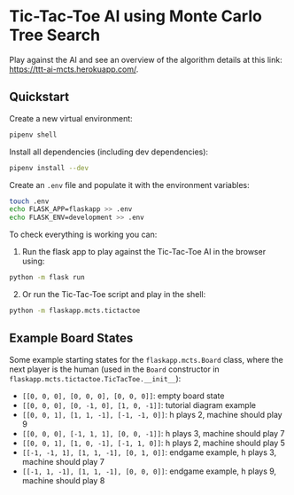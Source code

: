# Tic-Tac-Toe AI using Monte Carlo Tree Search

Play against the AI and see an overview of the algorithm details at this link: https://ttt-ai-mcts.herokuapp.com/.

## Quickstart

Create a new virtual environment:

```bash
pipenv shell
```

Install all dependencies (including dev dependencies):

```bash
pipenv install --dev
```

Create an `.env` file and populate it with the environment variables:

```bash
touch .env
echo FLASK_APP=flaskapp >> .env
echo FLASK_ENV=development >> .env
```

To check everything is working you can:


1. Run the flask app to play against the Tic-Tac-Toe AI in the browser using:

```bash
python -m flask run
```

2. Or run the Tic-Tac-Toe script and play in the shell:

```bash
python -m flaskapp.mcts.tictactoe
```

## Example Board States

Some example starting states for the `flaskapp.mcts.Board` class, where the next player is the human (used in the `Board` constructor in `flaskapp.mcts.tictactoe.TicTacToe.__init__`):

- `[[0, 0, 0], [0, 0, 0], [0, 0, 0]]`: empty board state
- `[[0, 0, 0], [0, -1, 0], [1, 0, -1]]`: tutorial diagram example
- `[[0, 0, 1], [1, 1, -1], [-1, -1, 0]]`: h plays 2, machine should play 9
- `[[0, 0, 0], [-1, 1, 1], [0, 0, -1]]`: h plays 3, machine should play 7
- `[[0, 0, 1], [1, 0, -1], [-1, 1, 0]]`: h plays 2, machine should play 5
- `[[-1, -1, 1], [1, 1, -1], [0, 1, 0]]`: endgame example, h plays 3, machine should play 7
- `[[-1, 1, -1], [1, 1, -1], [0, 0, 0]]`: endgame example, h plays 9, machine should play 8

